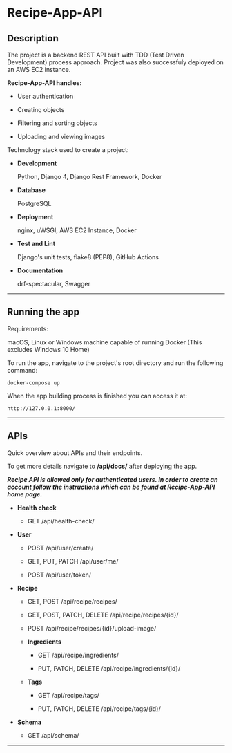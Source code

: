 # Recipe-App-API
## Description
The project is a backend REST API built with TDD (Test Driven Development) process approach. Project was also successfuly deployed on an AWS EC2 instance.

**Recipe-App-API handles:**

* User authentication

* Creating objects

* Filtering and sorting objects

* Uploading and viewing images

Technology stack used to create a project:

* **Development**

    Python, Django 4, Django Rest Framework, Docker

* **Database**

    PostgreSQL

* **Deployment**

    nginx, uWSGI, AWS EC2 Instance, Docker

* **Test and Lint**

    Django's unit tests, flake8 (PEP8), GitHub Actions

* **Documentation**

    drf-spectacular, Swagger
***

## Running the app

Requirements:

macOS, Linux or Windows machine capable of running Docker (This excludes Windows 10 Home)

To run the app, navigate to the project's root directory and run the following command:

    docker-compose up

When the app building process is finished you can access it at:

    http://127.0.0.1:8000/

***

## APIs
Quick overview about APIs and their endpoints.

 To get more details navigate to **/api/docs/** after deploying the app.

***Recipe API is allowed only for authenticated users. In order to create an account follow the instructions which can be found at Recipe-App-API home page.***


* **Health check**

    * GET /api/health-check/

* **User**

    * POST /api/user/create/

    * GET, PUT, PATCH /api/user/me/

    * POST /api/user/token/

* **Recipe**

    * GET, POST /api/recipe/recipes/

    * GET, POST, PATCH, DELETE /api/recipe/recipes/{id}/

    * POST /api/recipe/recipes/{id}/upload-image/

    * **Ingredients**

        * GET /api/recipe/ingredients/

        * PUT, PATCH, DELETE /api/recipe/ingredients/{id}/

    * **Tags**

        * GET /api/recipe/tags/

        * PUT, PATCH, DELETE /api/recipe/tags/{id}/

* **Schema**

    * GET /api/schema/

***
